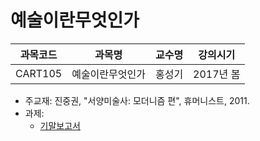# 예술이란무엇인가

| 과목코드 | 과목명           | 교수명 | 강의시기  |
|----------|------------------|--------|-----------|
| CART105  | 예술이란무엇인가 | 홍성기 | 2017년 봄 |

- 주교재: 진중권, "서양미술사: 모더니즘 편", 휴머니스트, 2011.
- 과제:
  - [기말보고서](./final-report.pdf)
